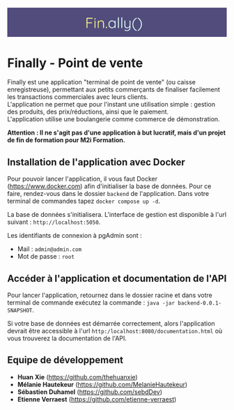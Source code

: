 <p align="center">
  <img src="./docs/finally-logo.png">
</p>

# Finally - Point de vente
Finally est une application "terminal de point de vente" (ou caisse enregistreuse), permettant aux petits commerçants de finaliser facilement les transactions commerciales avec leurs clients. <br>
L'application ne permet que pour l'instant une utilisation simple : gestion des produits, des prix/réductions, ainsi que le paiement. <br>
L'application utilise une boulangerie comme commerce de démonstration.
<br>

**Attention : Il ne s'agit pas d'une application à but lucratif, mais d'un projet de fin de formation pour M2i Formation.**

## Installation de l'application avec Docker
Pour pouvoir lancer l'application, il vous faut Docker (https://www.docker.com) afin d'initialiser la base de données.
Pour ce faire, rendez-vous dans le dossier `backend` de l'application. Dans votre terminal de commandes tapez `docker compose up -d`. <br>

La base de données s'initialisera. L'interface de gestion est disponible à l'url suivant : `http://localhost:5050`.

Les identifiants de connexion à pgAdmin sont :
- Mail : `admin@admin.com`
- Mot de passe : `root`

## Accéder à l'application et documentation de l'API
Pour lancer l'application, retournez dans le dossier racine et dans votre terminal de commande exécutez la commande : `java -jar backend-0.0.1-SNAPSHOT`.

Si votre base de données est démarrée correctement, alors l'application devrait être accessible à l'url `http:/localhost:8080/documentation.html` où vous trouverez la documentation de l'API.

## Equipe de développement
- **Huan Xie** (https://github.com/thehuanxie)
- **Mélanie Hautekeur** (https://github.com/MelanieHautekeur)
- **Sébastien Duhamel** (https://github.com/sebdDev)
- **Etienne Verraest** (https://github.com/etienne-verraest)

